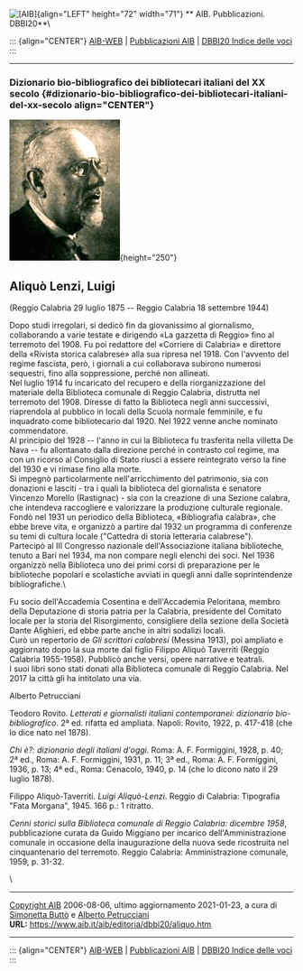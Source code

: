 ![\[AIB\]](/aib/wi/aibv72.gif){align="LEFT" height="72" width="71"}
** AIB. Pubblicazioni. DBBI20**\

::: {align="CENTER"}
[AIB-WEB](/) \| [Pubblicazioni AIB](/pubblicazioni/) \| [DBBI20 Indice
delle voci](dbbi20.htm)
:::

------------------------------------------------------------------------

### Dizionario bio-bibliografico dei bibliotecari italiani del XX secolo {#dizionario-bio-bibliografico-dei-bibliotecari-italiani-del-xx-secolo align="CENTER"}

![\[Ritratto\]](aliquo.jpg){height="250"}

## Aliquò Lenzi, Luigi

(Reggio Calabria 29 luglio 1875 -- Reggio Calabria 18 settembre 1944)

Dopo studi irregolari, si dedicò fin da giovanissimo al giornalismo,
collaborando a varie testate e dirigendo «La gazzetta di Reggio» fino al
terremoto del 1908. Fu poi redattore del «Corriere di Calabria» e
direttore della «Rivista storica calabrese» alla sua ripresa nel 1918.
Con l\'avvento del regime fascista, però, i giornali a cui collaborava
subirono numerosi sequestri, fino alla soppressione, perché non
allineati.\
Nel luglio 1914 fu incaricato del recupero e della riorganizzazione del
materiale della Biblioteca comunale di Reggio Calabria, distrutta nel
terremoto del 1908. Diresse di fatto la Biblioteca negli anni
successivi, riaprendola al pubblico in locali della Scuola normale
femminile, e fu inquadrato come bibliotecario dal 1920. Nel 1922 venne
anche nominato commendatore.\
Al principio del 1928 -- l\'anno in cui la Biblioteca fu trasferita
nella villetta De Nava -- fu allontanato dalla direzione perché in
contrasto col regime, ma con un ricorso al Consiglio di Stato riuscì a
essere reintegrato verso la fine del 1930 e vi rimase fino alla morte.\
Si impegnò particolarmente nell\'arricchimento del patrimonio, sia con
donazioni e lasciti - tra i quali la biblioteca del giornalista e
senatore Vincenzo Morello (Rastignac) - sia con la creazione di una
Sezione calabra, che intendeva raccogliere e valorizzare la produzione
culturale regionale.\
Fondò nel 1931 un periodico della Biblioteca, «Bibliografia calabra»,
che ebbe breve vita, e organizzò a partire dal 1932 un programma di
conferenze su temi di cultura locale (\"Cattedra di storia letteraria
calabrese\").\
Partecipò al III Congresso nazionale dell\'Associazione italiana
biblioteche, tenuto a Bari nel 1934, ma non compare negli elenchi dei
soci. Nel 1936 organizzò nella Biblioteca uno dei primi corsi di
preparazione per le biblioteche popolari e scolastiche avviati in quegli
anni dalle soprintendenze bibliografiche.\

Fu socio dell\'Accademia Cosentina e dell\'Accademia Peloritana, membro
della Deputazione di storia patria per la Calabria, presidente del
Comitato locale per la storia del Risorgimento, consigliere della
sezione della Società Dante Alighieri, ed ebbe parte anche in altri
sodalizi locali.\
Curò un repertorio de *Gli scrittori calabresi* (Messina 1913), poi
ampliato e aggiornato dopo la sua morte dal figlio Filippo Aliquò
Taverriti (Reggio Calabria 1955-1958). Pubblicò anche versi, opere
narrative e teatrali.\
I suoi libri sono stati donati alla Biblioteca comunale di Reggio
Calabria. Nel 2017 la città gli ha intitolato una via.

Alberto Petrucciani

Teodoro Rovito. *Letterati e giornalisti italiani contemporanei:
dizionario bio-bibliografico*. 2ª ed. rifatta ed ampliata. Napoli:
Rovito, 1922, p. 417-418 (che lo dice nato nel 1878).

*Chi è?: dizionario degli italiani d\'oggi*. Roma: A. F. Formiggini,
1928, p. 40; 2ª ed., Roma: A. F. Formiggini, 1931, p. 11; 3ª ed., Roma:
A. F. Formiggini, 1936, p. 13; 4ª ed., Roma: Cenacolo, 1940, p. 14 (che
lo dicono nato il 29 luglio 1878).

Filippo Aliquò-Taverriti. *Luigi Aliquò-Lenzi*. Reggio di Calabria:
Tipografia \"Fata Morgana\", 1945. 166 p.: 1 ritratto.

*Cenni storici sulla Biblioteca comunale di Reggio Calabria: dicembre
1958*, pubblicazione curata da Guido Miggiano per incarico
dell\'Amministrazione comunale in occasione della inaugurazione della
nuova sede ricostruita nel cinquantenario del terremoto. Reggio
Calabria: Amministrazione comunale, 1959, p. 31-32.

\

------------------------------------------------------------------------

[Copyright AIB](/su-questo-sito/dichiarazione-di-copyright-aib-web/)
2006-08-06, ultimo aggiornamento 2021-01-23, a cura di [Simonetta
Buttò](/aib/redazione3.htm) e [Alberto
Petrucciani](/su-questo-sito/redazione-aib-web/)\
**URL:** https://www.aib.it/aib/editoria/dbbi20/aliquo.htm

------------------------------------------------------------------------

::: {align="CENTER"}
[AIB-WEB](/) \| [Pubblicazioni AIB](/pubblicazioni/) \| [DBBI20 Indice
delle voci](dbbi20.htm)
:::
